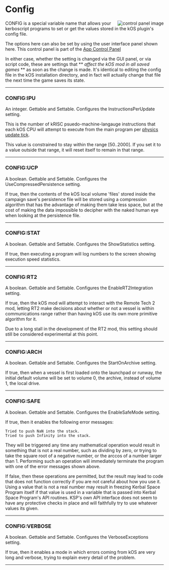 Config
======

<img align="right" src="../../images/config-panel.png" alt="control panel image" />
CONFIG is a special variable name that allows your kerboscript programs to
set or get the values stored in the kOS plugin's config file.

The options here can also be set by using the user interface panel shown
here. This control panel is part of the [App Control Panel](../../summary_topics/applauncher_panel/index.html)

In either case, whether the setting is changed via the GUI panel,
or via script code, these are settings that ** _affect the kOS mod in
all saved games_ ** as soon as the change is made.  It's identical to
editing the config file in the kOS installation directory, and in fact
will actually change that file the next time the game saves its state.

***

<a name="IPU"></a>

### CONFIG:IPU

An integer.  Gettable and Settable.  Configures the InstructionsPerUpdate setting.

This is the number of kRISC psuedo-machine-langauge instructions that each kOS CPU will attempt to execute from the main program per [physics update tick](../../summary_topics/CPU_hardware/index.html).

This value is constrained to stay within the range [50..2000].  If you set it
to a value outside that range, it will reset itself to remain in that range.


***

<a name="UCP"></a>

### CONFIG:UCP

A boolean.  Gettable and Settable.  Configures the UseCompressedPersistence setting.

If true, then the contents of the kOS local volume 'files' stored inside the campaign
save's persistence file will be stored using a compression algorithm that has the
advantage of making them take less space, but at the cost of making the data 
impossible to decipher with the naked human eye when looking at the persistence file.

***

<a name="STAT"></a>

### CONFIG:STAT

A boolean.  Gettable and Settable.  Configures the ShowStatistics setting.

If true, then executing a program will log numbers to the screen showing
execution speed statistics.

***

<a name="RT2"></a>

### CONFIG:RT2

A boolean.  Gettable and Settable.  Configures the EnableRT2Integration setting.

If true, then the kOS mod will attempt to interact with the Remote Tech 2 mod,
letting RT2 make decisions about whether or not a vessel is within communications
range rather than having kOS use its own more primitive algorithm for it.

Due to a long stall in the development of the RT2 mod, this setting should still
be considered experimental at this point.

***

<a name="ARCH"></a>

### CONFIG:ARCH

A boolean.  Gettable and Settable.  Configures the StartOnArchive setting.

If true, then when a vessel is first loaded onto the launchpad or runway, the
initial default volume will be set to volume 0, the archive, instead of volume 1,
the local drive.

***

<a name="SAFE"></a>

### CONFIG:SAFE

A boolean.  Gettable and Settable.  Configures the EnableSafeMode setting.

If true, then it enables the following error messages: 

    Tried to push NaN into the stack.
    Tried to push Infinity into the stack.

They will be triggered any time any mathematical operation would result in
something that is not a real number, such as dividing by zero, or trying to
take the square root of a negative number, or the arccos of a number larger
than 1.  Performing such an operation will immediately terminate the
program with one of the error messages shown above.

If false, then these operations are permitted, but the result may lead to
code that does not function correctly if you are not careful about how you
use it.  Using a value that is not a real number may result in freezing
Kerbal Space Program itself if that value is used in a variable that is
passed into Kerbal Space Program's API routines.  KSP's own API interface does
not seem to have any protective checks in place and will faithfully try to use
whatever values its given.

***

<a name="VERBOSE"></a>

### CONFIG:VERBOSE

A boolean.  Gettable and Settable.  Configures the VerboseExceptions setting.

If true, then it enables a mode in which errors coming from kOS are very long
and verbose, trying to explain every detail of the problem.

***
